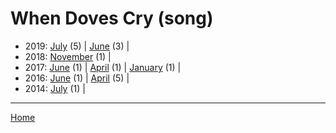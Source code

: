 # When Doves Cry (song)

  * 2019: 
      [July](./when-doves-cry-song-2019-07.md) (5) | 
      [June](./when-doves-cry-song-2019-06.md) (3) | 
  * 2018: 
      [November](./when-doves-cry-song-2018-11.md) (1) | 
  * 2017: 
      [June](./when-doves-cry-song-2017-06.md) (1) | 
      [April](./when-doves-cry-song-2017-04.md) (1) | 
      [January](./when-doves-cry-song-2017-01.md) (1) | 
  * 2016: 
      [June](./when-doves-cry-song-2016-06.md) (1) | 
      [April](./when-doves-cry-song-2016-04.md) (5) | 
  * 2014: 
      [July](./when-doves-cry-song-2014-07.md) (1) | 

----

[Home](../)
